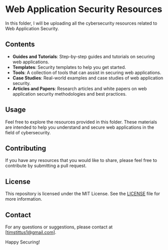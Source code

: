 # Web Application Security Resources

In this folder, I will be uploading all the cybersecurity resources related to Web Application Security.

## Contents

- **Guides and Tutorials**: Step-by-step guides and tutorials on securing web applications.
- **Templates**: Security templates to help you get started.
- **Tools**: A collection of tools that can assist in securing web applications.
- **Case Studies**: Real-world examples and case studies of web application security.
- **Articles and Papers**: Research articles and white papers on web application security methodologies and best practices.

## Usage

Feel free to explore the resources provided in this folder. These materials are intended to help you understand and secure web applications in the field of cybersecurity.

## Contributing

If you have any resources that you would like to share, please feel free to contribute by submitting a pull request.

## License

This repository is licensed under the MIT License. See the [LICENSE](LICENSE) file for more information.

## Contact

For any questions or suggestions, please contact at [timstittus1@gmail.com].

Happy Securing!